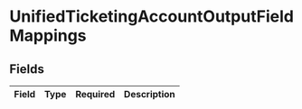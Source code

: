 # UnifiedTicketingAccountOutputFieldMappings


## Fields

| Field       | Type        | Required    | Description |
| ----------- | ----------- | ----------- | ----------- |
